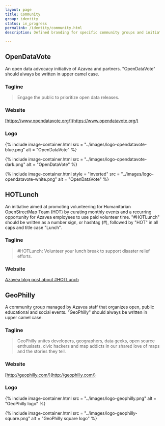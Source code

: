 ```yaml
---
layout: page
title: Community
group: identity
status: in_progress
permalink: /identity/community.html
description: Defined branding for specific community groups and initiatives.

---
```


## OpenDataVote
An open data advocacy initiative of Azavea and partners. "OpenDataVote" should always be written in upper camel case.

### Tagline

> Engage the public to prioritize open data releases.

### Website

[https://www.opendatavote.org/](https://www.opendatavote.org/)


### Logo

{% include image-container.html
  src =  "../images/logo-opendatavote-blue.png"
  alt =  "OpenDataVote"
%}

{% include image-container.html
  src =  "../images/logo-opendatavote-dark.png"
  alt =  "OpenDataVote"
%}

{% include image-container.html
  style = "inverted"
  src =  "../images/logo-opendatavote-white.png"
  alt =  "OpenDataVote"
%}

## HOTLunch
An initiative aimed at promoting volunteering for Humanitarian OpenStreetMap Team (HOT) by curating monthly events and a recurring opportunity for Azavea employees to use paid volunteer time. "\#HOTLunch" should be written as a number sign, or hashtag (#), followed by "HOT" in all caps and title case "Lunch".

### Tagline

>#HOTLunch: Volunteer your lunch break to support disaster relief efforts.

### Website

[Azavea blog post about #HOTLunch](https://www.azavea.com/blog/2017/10/02/hotlunch-volunteer-lunch-break-support-disaster-relief-efforts/)

## GeoPhilly
A community group managed by Azavea staff that organizes open, public educational and social events. "GeoPhilly" should always be written in upper camel case.

### Tagline

> GeoPhilly unites developers, geographers, data geeks, open source enthusiasts, civic hackers and map addicts in our shared love of maps and the stories they tell.

### Website

[http://geophilly.com/](http://geophilly.com/)

### Logo

{% include image-container.html
  src =  "../images/logo-geophilly.png"
  alt =  "GeoPhilly logo"
%}

{% include image-container.html
  src =  "../images/logo-geophilly-square.png"
  alt =  "GeoPhilly square logo"
%}
